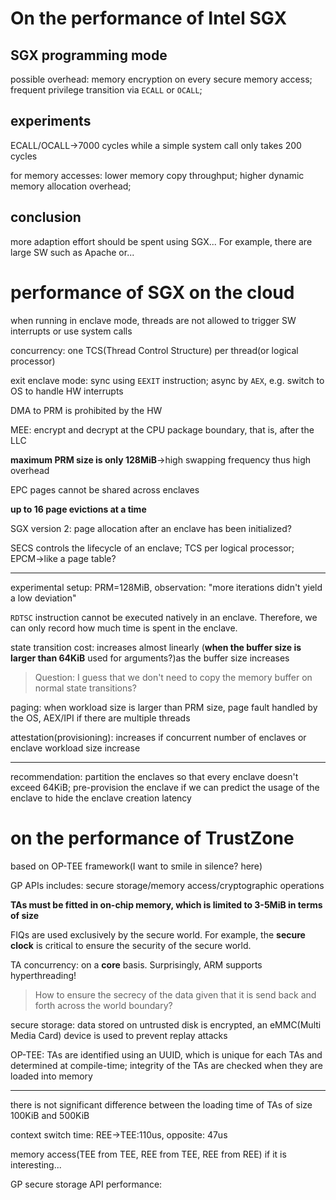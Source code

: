 # On the performance of Intel SGX

## SGX programming mode

possible overhead: memory encryption on every secure memory access; frequent privilege transition via `ECALL` or `OCALL`;

## experiments

ECALL/OCALL->7000 cycles while a simple system call only takes 200 cycles

for memory accesses: lower memory copy throughput; higher dynamic memory allocation overhead;

## conclusion

more adaption effort should be spent using SGX... For example, there are large SW such as Apache or...

# performance of SGX on the cloud

when running in enclave mode, threads are not allowed to trigger SW interrupts or use system calls

concurrency: one TCS(Thread Control Structure) per thread(or logical processor)

exit enclave mode: sync using `EEXIT` instruction; async by `AEX`, e.g. switch to OS to handle HW interrupts

DMA to PRM is prohibited by the HW

MEE: encrypt and decrypt at the CPU package boundary, that is, after the LLC

**maximum PRM size is only 128MiB**->high swapping frequency thus high overhead

EPC pages cannot be shared across enclaves

**up to 16 page evictions at a time**

SGX version 2: page allocation after an enclave has been initialized?

SECS controls the lifecycle of an enclave; TCS per logical processor; EPCM->like a page table?

---

experimental setup: PRM=128MiB, observation: "more iterations didn't yield a low deviation"

`RDTSC` instruction cannot be executed natively in an enclave. Therefore, we can only record how much time is spent in the enclave.

state transition cost:  increases almost linearly (**when the buffer size is larger than 64KiB** used for arguments?)as the buffer size increases

> Question: I guess that we don't need to copy the memory buffer on normal state transitions?

paging: when workload size is larger than PRM size, page fault handled by the OS, AEX/IPI if there are multiple threads

attestation(provisioning): increases if concurrent number of enclaves or enclave workload size increase

---

recommendation: partition the enclaves so that every enclave doesn't exceed 64KiB; pre-provision the enclave if we can predict the usage of the enclave to hide the enclave creation latency

# on the performance of TrustZone

based on OP-TEE framework(I want to smile in silence? here)

GP APIs includes: secure storage/memory access/cryptographic operations

**TAs must be fitted in on-chip memory, which is limited to 3-5MiB in terms of size**

FIQs are used exclusively by the secure world. For example, the **secure clock** is critical to ensure the security of the secure world.

TA concurrency: on a **core** basis. Surprisingly, ARM supports hyperthreading!

> How to ensure the secrecy of the data given that it is send back and forth across the world boundary?

secure storage: data stored on untrusted disk is encrypted, an eMMC(Multi Media Card) device is used to prevent replay attacks

OP-TEE: TAs are identified using an UUID, which is unique for each TAs and determined at compile-time; integrity of the TAs are checked when they are loaded into memory

---

there is not significant difference between the loading time of TAs of size 100KiB and 500KiB

context switch time: REE->TEE:110us, opposite: 47us

memory access(TEE from TEE, REE from TEE, REE from REE) if it is interesting...

GP secure storage API performance: 
